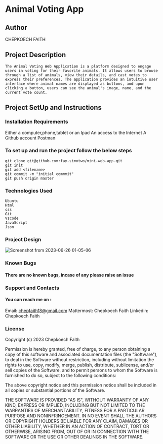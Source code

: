 # Animal Voting App
## Author 

CHEPKOECH FAITH

## Project Description
```
The Animal Voting Web Application is a platform designed to engage users in voting for their favorite animals. It allows users to browse through a list of animals, view their details, and cast votes to express their preferences. The application provides an intuitive user interface where animal names are displayed as buttons, and upon clicking a button, users can see the animal's image, name, and the current vote count.

```

## Project SetUp and Instructions
### Installation Requirements

Either a computer,phone,tablet or an Ipad
An access to the Internet
A Github account
Postman
### To set up and run the project follow the below steps

```
git clone git@github.com:fay-simotwo/mini-web-app.git
git init
git add <filename>
git commit -m "initial commmit"
git push origin master

```
### Technologies Used
```
Ubuntu
Html
css
Git 
Vscode
JavaScript
Json

```
### Project Design
![Screenshot from 2023-06-26 01-05-06](https://github.com/fay-simotwo/mini-web-app/assets/117070967/35a6879d-050e-477f-9960-44649eef838e)
### Known Bugs
#### There are no known bugs, incase of any please raise an issue

### Support and Contacts
#### You can reach me on :
Email: chepfaith18@gmail.com
Mattermost: Chepkoech Faith
Linkedin: Chepkoech Faith


### License

Copyright (c) 2023 Chepkoech Faith

Permission is hereby granted, free of charge, to any person obtaining a copy
of this software and associated documentation files (the "Software"), to deal
in the Software without restriction, including without limitation the rights
to use, copy, modify, merge, publish, distribute, sublicense, and/or sell
copies of the Software, and to permit persons to whom the Software is
furnished to do so, subject to the following conditions:

The above copyright notice and this permission notice shall be included in all
copies or substantial portions of the Software.

THE SOFTWARE IS PROVIDED "AS IS", WITHOUT WARRANTY OF ANY KIND, EXPRESS OR
IMPLIED, INCLUDING BUT NOT LIMITED TO THE WARRANTIES OF MERCHANTABILITY,
FITNESS FOR A PARTICULAR PURPOSE AND NONINFRINGEMENT. IN NO EVENT SHALL THE
AUTHORS OR COPYRIGHT HOLDERS BE LIABLE FOR ANY CLAIM, DAMAGES OR OTHER
LIABILITY, WHETHER IN AN ACTION OF CONTRACT, TORT OR OTHERWISE, ARISING FROM,
OUT OF OR IN CONNECTION WITH THE SOFTWARE OR THE USE OR OTHER DEALINGS IN THE
SOFTWARE.
